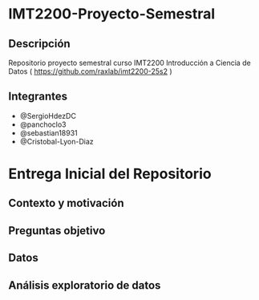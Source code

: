 # IMT2200-Proyecto-Semestral
## Descripción
Repositorio proyecto semestral curso IMT2200 Introducción a Ciencia de Datos ( <https://github.com/raxlab/imt2200-25s2> )
## Integrantes
* @SergioHdezDC
* @panchoclo3
* @sebastian18931
* @Cristobal-Lyon-Diaz
# Entrega Inicial del Repositorio

## Contexto y motivación
## Preguntas objetivo
## Datos
## Análisis exploratorio de datos



